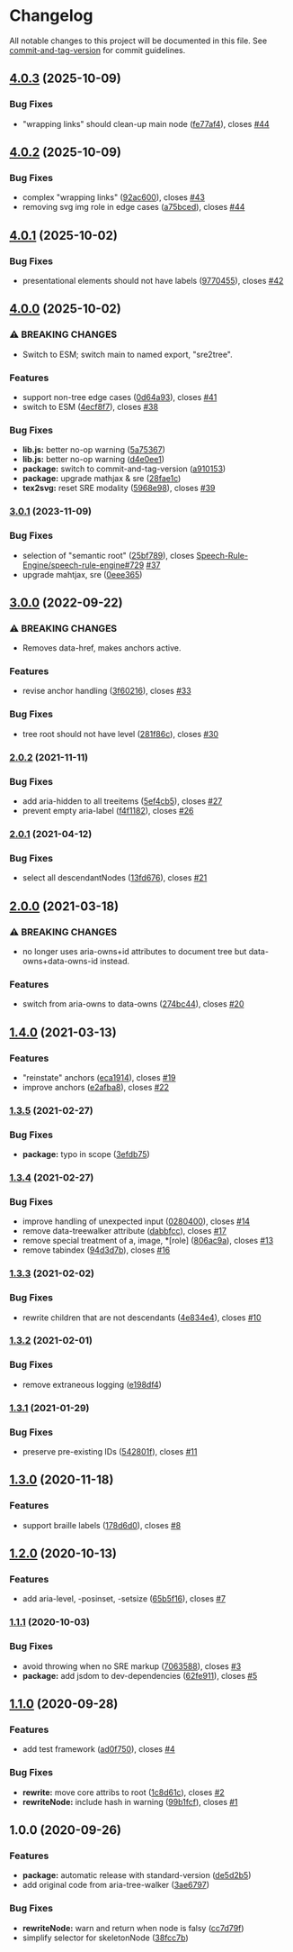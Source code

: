 # Changelog

All notable changes to this project will be documented in this file. See [commit-and-tag-version](https://github.com/absolute-version/commit-and-tag-version) for commit guidelines.

## [4.0.3](https://github.com/krautzource/sre-to-tree/compare/v4.0.2...v4.0.3) (2025-10-09)


### Bug Fixes

* "wrapping links" should clean-up main node ([fe77af4](https://github.com/krautzource/sre-to-tree/commit/fe77af4911fe466805314bed63f0167d885a34f4)), closes [#44](https://github.com/krautzource/sre-to-tree/issues/44)

## [4.0.2](https://github.com/krautzource/sre-to-tree/compare/v4.0.1...v4.0.2) (2025-10-09)


### Bug Fixes

* complex "wrapping links" ([92ac600](https://github.com/krautzource/sre-to-tree/commit/92ac60063282f59c5a341e9224f7eb70aab81d33)), closes [#43](https://github.com/krautzource/sre-to-tree/issues/43)
* removing svg img role in edge cases ([a75bced](https://github.com/krautzource/sre-to-tree/commit/a75bcedc209b1e06882e77916f80b435f20fc6e3)), closes [#44](https://github.com/krautzource/sre-to-tree/issues/44)

## [4.0.1](https://github.com/krautzource/sre-to-tree/compare/v4.0.0...v4.0.1) (2025-10-02)


### Bug Fixes

* presentational elements should not have labels ([9770455](https://github.com/krautzource/sre-to-tree/commit/97704551ea39ae53ef91edd52b96c87b28e61936)), closes [#42](https://github.com/krautzource/sre-to-tree/issues/42)

## [4.0.0](https://github.com/krautzource/sre-to-tree/compare/v3.0.1...v4.0.0) (2025-10-02)


### ⚠ BREAKING CHANGES

* Switch to ESM; switch main to named export, "sre2tree".

### Features

* support non-tree edge cases ([0d64a93](https://github.com/krautzource/sre-to-tree/commit/0d64a9384bcb2f4a5e028cf69c0f34d8bb4f8566)), closes [#41](https://github.com/krautzource/sre-to-tree/issues/41)
* switch to ESM ([4ecf8f7](https://github.com/krautzource/sre-to-tree/commit/4ecf8f7f29ac0c7f0368b98651a61bd3941a75bd)), closes [#38](https://github.com/krautzource/sre-to-tree/issues/38)


### Bug Fixes

* **lib.js:** better no-op warning ([5a75367](https://github.com/krautzource/sre-to-tree/commit/5a75367fc9949b3b734b516049fd5cab860a3c8e))
* **lib.js:** better no-op warning ([d4e0ee1](https://github.com/krautzource/sre-to-tree/commit/d4e0ee1f9f7dd39954c14c335330431785b00cd2))
* **package:** switch to commit-and-tag-version ([a910153](https://github.com/krautzource/sre-to-tree/commit/a910153cb44102d1f340ec840145490d8148eb3b))
* **package:** upgrade mathjax & sre ([28fae1c](https://github.com/krautzource/sre-to-tree/commit/28fae1c59b447c5ca97242d71329ee567f2180e7))
* **tex2svg:** reset SRE modality ([5968e98](https://github.com/krautzource/sre-to-tree/commit/5968e98a3cfcd258ed0e65886de3128a0a80b284)), closes [#39](https://github.com/krautzource/sre-to-tree/issues/39)

### [3.0.1](https://github.com/krautzource/sre-to-tree/compare/v3.0.0...v3.0.1) (2023-11-09)


### Bug Fixes

* selection of "semantic root" ([25bf789](https://github.com/krautzource/sre-to-tree/commit/25bf789e6e483d5f48a8c8117b69b509e405cb04)), closes [Speech-Rule-Engine/speech-rule-engine#729](https://github.com/Speech-Rule-Engine/speech-rule-engine/issues/729) [#37](https://github.com/krautzource/sre-to-tree/issues/37)
* upgrade mahtjax, sre ([0eee365](https://github.com/krautzource/sre-to-tree/commit/0eee365e7cb01d9b23c819b55875ce5255dd7620))

## [3.0.0](https://github.com/krautzource/sre-to-tree/compare/v2.0.2...v3.0.0) (2022-09-22)


### ⚠ BREAKING CHANGES

* Removes data-href, makes anchors active.

### Features

* revise anchor handling ([3f60216](https://github.com/krautzource/sre-to-tree/commit/3f60216669189445a1ed4730ef4a931cd330330a)), closes [#33](https://github.com/krautzource/sre-to-tree/issues/33)


### Bug Fixes

* tree root should not have level ([281f86c](https://github.com/krautzource/sre-to-tree/commit/281f86ca0ec75f12349324d657cfce1474a86dca)), closes [#30](https://github.com/krautzource/sre-to-tree/issues/30)

### [2.0.2](https://github.com/krautzource/sre-to-tree/compare/v2.0.1...v2.0.2) (2021-11-11)


### Bug Fixes

* add aria-hidden to all treeitems ([5ef4cb5](https://github.com/krautzource/sre-to-tree/commit/5ef4cb554e9fc4a9317a132ec90a2901b739c033)), closes [#27](https://github.com/krautzource/sre-to-tree/issues/27)
* prevent empty aria-label ([f4f1182](https://github.com/krautzource/sre-to-tree/commit/f4f11821d7d56f7b4746434d9de2254e93e910d1)), closes [#26](https://github.com/krautzource/sre-to-tree/issues/26)

### [2.0.1](https://github.com/krautzource/sre-to-tree/compare/v2.0.0...v2.0.1) (2021-04-12)


### Bug Fixes

* select all descendantNodes ([13fd676](https://github.com/krautzource/sre-to-tree/commit/13fd67600d35ad9dbb49e4b4b8dcba66aef2e4f9)), closes [#21](https://github.com/krautzource/sre-to-tree/issues/21)

## [2.0.0](https://github.com/krautzource/sre-to-tree/compare/v1.4.0...v2.0.0) (2021-03-18)


### ⚠ BREAKING CHANGES

* no longer uses aria-owns+id attributes to document tree but data-owns+data-owns-id instead.

### Features

* switch from aria-owns to data-owns ([274bc44](https://github.com/krautzource/sre-to-tree/commit/274bc447bc4456f344bdef3df2d81d2a0d0f895b)), closes [#20](https://github.com/krautzource/sre-to-tree/issues/20)

## [1.4.0](https://github.com/krautzource/sre-to-tree/compare/v1.3.5...v1.4.0) (2021-03-13)


### Features

* "reinstate" anchors ([eca1914](https://github.com/krautzource/sre-to-tree/commit/eca19148b2f1bb059739414aa017bf78dd6fcba9)), closes [#19](https://github.com/krautzource/sre-to-tree/issues/19)
* improve anchors ([e2afba8](https://github.com/krautzource/sre-to-tree/commit/e2afba8ede649edf35080c0973ff42ba4133e229)), closes [#22](https://github.com/krautzource/sre-to-tree/issues/22)

### [1.3.5](https://github.com/krautzource/sre-to-tree/compare/v1.3.4...v1.3.5) (2021-02-27)


### Bug Fixes

* **package:** typo in scope ([3efdb75](https://github.com/krautzource/sre-to-tree/commit/3efdb755bfa929ff982d435ff5f33c8769c3c214))

### [1.3.4](https://github.com/krautzource/sre-to-tree/compare/v1.3.3...v1.3.4) (2021-02-27)


### Bug Fixes

* improve handling of unexpected input ([0280400](https://github.com/krautzource/sre-to-tree/commit/0280400e791a09c7f19ff6794f6315ddb80630a7)), closes [#14](https://github.com/krautzource/sre-to-tree/issues/14)
* remove data-treewalker attribute ([dabbfcc](https://github.com/krautzource/sre-to-tree/commit/dabbfcc3ad3dae74fd1edfe58c2d7f4f1464b2fc)), closes [#17](https://github.com/krautzource/sre-to-tree/issues/17)
* remove special treatment of a, image, *[role] ([806ac9a](https://github.com/krautzource/sre-to-tree/commit/806ac9a9235b6f446bdbc7a41d67fdbbf292324d)), closes [#13](https://github.com/krautzource/sre-to-tree/issues/13)
* remove tabindex ([94d3d7b](https://github.com/krautzource/sre-to-tree/commit/94d3d7b62163d78388a8d9c4cf6656f92f853249)), closes [#16](https://github.com/krautzource/sre-to-tree/issues/16)

### [1.3.3](https://github.com/krautzource/sre-to-tree/compare/v1.3.2...v1.3.3) (2021-02-02)


### Bug Fixes

* rewrite children that are not descendants ([4e834e4](https://github.com/krautzource/sre-to-tree/commit/4e834e40716dd520752f714176dbc90b61c07e5d)), closes [#10](https://github.com/krautzource/sre-to-tree/issues/10)

### [1.3.2](https://github.com/krautzource/sre-to-tree/compare/v1.3.1...v1.3.2) (2021-02-01)


### Bug Fixes

* remove extraneous logging ([e198df4](https://github.com/krautzource/sre-to-tree/commit/e198df402843f2de611d4ee346e846a020f1677e))

### [1.3.1](https://github.com/krautzource/sre-to-tree/compare/v1.3.0...v1.3.1) (2021-01-29)


### Bug Fixes

* preserve pre-existing IDs ([542801f](https://github.com/krautzource/sre-to-tree/commit/542801fdfa51e0f81da147357ce9aa1eb6f4af39)), closes [#11](https://github.com/krautzource/sre-to-tree/issues/11)

## [1.3.0](https://github.com/krautzource/sre-to-tree/compare/v1.2.0...v1.3.0) (2020-11-18)


### Features

* support braille labels ([178d6d0](https://github.com/krautzource/sre-to-tree/commit/178d6d051942a14ade2f99c76f152f7d68f1d128)), closes [#8](https://github.com/krautzource/sre-to-tree/issues/8)

## [1.2.0](https://github.com/krautzource/sre-to-tree/compare/v1.1.1...v1.2.0) (2020-10-13)


### Features

* add aria-level, -posinset, -setsize ([65b5f16](https://github.com/krautzource/sre-to-tree/commit/65b5f167b2f59d5f8bddcc8196c8fac8b70ba960)), closes [#7](https://github.com/krautzource/sre-to-tree/issues/7)

### [1.1.1](https://github.com/krautzource/sre-to-tree/compare/v1.1.0...v1.1.1) (2020-10-03)


### Bug Fixes

* avoid throwing when no SRE markup ([7063588](https://github.com/krautzource/sre-to-tree/commit/7063588aeb19c457c93d884b1f44b8e3c88bb698)), closes [#3](https://github.com/krautzource/sre-to-tree/issues/3)
* **package:** add jsdom to dev-dependencies ([62fe911](https://github.com/krautzource/sre-to-tree/commit/62fe911cdcbb3fdde4f488a32c36d5704c25a44f)), closes [#5](https://github.com/krautzource/sre-to-tree/issues/5)

## [1.1.0](https://github.com/krautzource/sre-to-tree/compare/v1.0.0...v1.1.0) (2020-09-28)


### Features

* add test framework ([ad0f750](https://github.com/krautzource/sre-to-tree/commit/ad0f7509a8c8c51e1200546ba183210a11960247)), closes [#4](https://github.com/krautzource/sre-to-tree/issues/4)


### Bug Fixes

* **rewrite:** move core attribs to root ([1c8d61c](https://github.com/krautzource/sre-to-tree/commit/1c8d61c6382bb852cfc80d79e563e9413908f3e7)), closes [#2](https://github.com/krautzource/sre-to-tree/issues/2)
* **rewriteNode:** include hash in warning ([99b1fcf](https://github.com/krautzource/sre-to-tree/commit/99b1fcfa621d91ee1a3992c73afb7068d7f7556d)), closes [#1](https://github.com/krautzource/sre-to-tree/issues/1)

## 1.0.0 (2020-09-26)


### Features

* **package:** automatic release with standard-version ([de5d2b5](https://github.com/krautzource/sre-to-tree/commit/de5d2b57a5579f187dfde992a77b2ba67c3e61bd))
* add original code from aria-tree-walker ([3ae6797](https://github.com/krautzource/sre-to-tree/commit/3ae679790342576b67a7adf649fb65caec71faa3))


### Bug Fixes

* **rewriteNode:** warn and return when node is falsy ([cc7d79f](https://github.com/krautzource/sre-to-tree/commit/cc7d79f96985e5a928d5f2b7c06705a896c8e7f0))
* simplify selector for skeletonNode ([38fcc7b](https://github.com/krautzource/sre-to-tree/commit/38fcc7bd1ab6d2dce17831bb086172f9f0018632))
